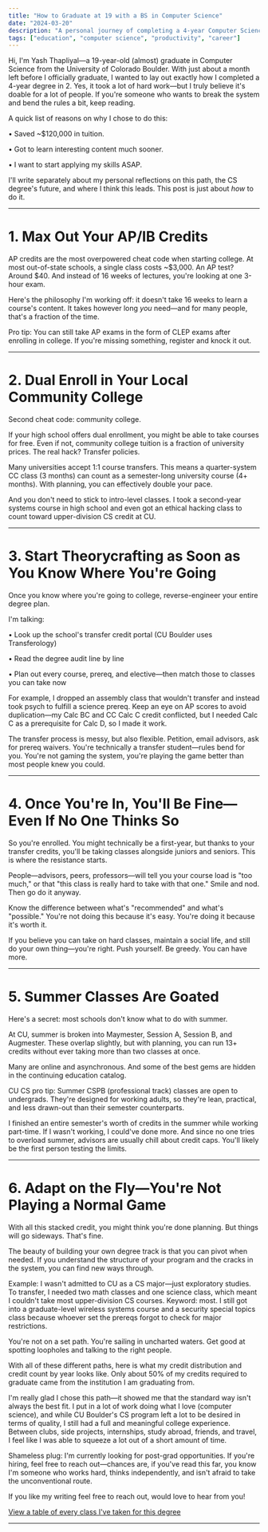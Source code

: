 ```yaml
---
title: "How to Graduate at 19 with a BS in Computer Science"
date: "2024-03-20"
description: "A personal journey of completing a 4-year Computer Science degree in 2 years at CU Boulder, with practical strategies and insights"
tags: ["education", "computer science", "productivity", "career"]
---
```


Hi, I'm Yash Thapliyal—a 19-year-old (almost) graduate in Computer Science from the University of Colorado Boulder. With just about a month left before I officially graduate, I wanted to lay out exactly how I completed a 4-year degree in 2. Yes, it took a lot of hard work—but I truly believe it's doable for a lot of people. If you're someone who wants to break the system and bend the rules a bit, keep reading.

A quick list of reasons on why I chose to do this:

• Saved ~$120,000 in tuition.

• Got to learn interesting content much sooner.

• I want to start applying my skills ASAP.

I'll write separately about my personal reflections on this path, the CS degree's future, and where I think this leads. This post is just about *how* to do it.

---

# 1. Max Out Your AP/IB Credits

AP credits are the most overpowered cheat code when starting college. At most out-of-state schools, a single class costs ~$3,000. An AP test? Around $40. And instead of 16 weeks of lectures, you're looking at one 3-hour exam.

Here's the philosophy I'm working off: it doesn't take 16 weeks to learn a course's content. It takes however long *you* need—and for many people, that's a fraction of the time.

Pro tip: You can still take AP exams in the form of CLEP exams after enrolling in college. If you're missing something, register and knock it out.

---

# 2. Dual Enroll in Your Local Community College

Second cheat code: community college.

If your high school offers dual enrollment, you might be able to take courses for free. Even if not, community college tuition is a fraction of university prices. The real hack? Transfer policies.

Many universities accept 1:1 course transfers. This means a quarter-system CC class (3 months) can count as a semester-long university course (4+ months). With planning, you can effectively double your pace.

And you don't need to stick to intro-level classes. I took a second-year systems course in high school and even got an ethical hacking class to count toward upper-division CS credit at CU.

---

# 3. Start Theorycrafting as Soon as You Know Where You're Going

Once you know where you're going to college, reverse-engineer your entire degree plan.

I'm talking:

• Look up the school's transfer credit portal (CU Boulder uses Transferology)

• Read the degree audit line by line

• Plan out every course, prereq, and elective—then match those to classes you can take now

For example, I dropped an assembly class that wouldn't transfer and instead took psych to fulfill a science prereq. Keep an eye on AP scores to avoid duplication—my Calc BC and CC Calc C credit conflicted, but I needed Calc C as a prerequisite for Calc D, so I made it work.

The transfer process is messy, but also flexible. Petition, email advisors, ask for prereq waivers. You're technically a transfer student—rules bend for you. You're not gaming the system, you're playing the game better than most people knew you could.

---

# 4. Once You're In, You'll Be Fine—Even If No One Thinks So

So you're enrolled. You might technically be a first-year, but thanks to your transfer credits, you'll be taking classes alongside juniors and seniors. This is where the resistance starts.

People—advisors, peers, professors—will tell you your course load is "too much," or that "this class is really hard to take with that one." Smile and nod. Then go do it anyway.

Know the difference between what's "recommended" and what's "possible." You're not doing this because it's easy. You're doing it because it's worth it.

If you believe you can take on hard classes, maintain a social life, and still do your own thing—you're right. Push yourself. Be greedy. You can have more.

---

# 5. Summer Classes Are Goated

Here's a secret: most schools don't know what to do with summer.

At CU, summer is broken into Maymester, Session A, Session B, and Augmester. These overlap slightly, but with planning, you can run 13+ credits without ever taking more than two classes at once.

Many are online and asynchronous. And some of the best gems are hidden in the continuing education catalog.

CU CS pro tip: Summer CSPB (professional track) classes are open to undergrads. They're designed for working adults, so they're lean, practical, and less drawn-out than their semester counterparts.

I finished an entire semester's worth of credits in the summer while working part-time. If I wasn't working, I could've done more. And since no one tries to overload summer, advisors are usually chill about credit caps. You'll likely be the first person testing the limits.

---

# 6. Adapt on the Fly—You're Not Playing a Normal Game

With all this stacked credit, you might think you're done planning. But things will go sideways. That's fine.

The beauty of building your own degree track is that you can pivot when needed. If you understand the structure of your program and the cracks in the system, you can find new ways through.

Example: I wasn't admitted to CU as a CS major—just exploratory studies. To transfer, I needed two math classes and one science class, which meant I couldn't take most upper-division CS courses. Keyword: most. I still got into a graduate-level wireless systems course and a security special topics class because whoever set the prereqs forgot to check for major restrictions.

You're not on a set path. You're sailing in uncharted waters. Get good at spotting loopholes and talking to the right people.

With all of these different paths, here is what my credit distribution and credit count by year looks like. Only about 50% of my credits required to graduate came from the institution I am graduating from.

I'm really glad I chose this path—it showed me that the standard way isn't always the best fit. I put in a lot of work doing what I love (computer science), and while CU Boulder's CS program left a lot to be desired in terms of quality, I still had a full and meaningful college experience. Between clubs, side projects, internships, study abroad, friends, and travel, I feel like I was able to squeeze a lot out of a short amount of time.

Shameless plug: I'm currently looking for post-grad opportunities. If you're hiring, feel free to reach out—chances are, if you've read this far, you know I'm someone who works hard, thinks independently, and isn't afraid to take the unconventional route.

If you like my writing feel free to reach out, would love to hear from you!

[View a table of every class I've taken for this degree](https://datawrapper.dwcdn.net/TpWd6/2/)



---

